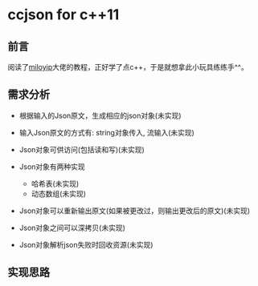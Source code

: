 # ccjson for c++11

## 前言

阅读了[miloyip](https://github.com/miloyip/json-tutorial)大佬的教程，正好学了点c++，于是就想拿此小玩具练练手^^。

## 需求分析

+ 根据输入的Json原文，生成相应的json对象(未实现)
+ 输入Json原文的方式有: string对象传入, 流输入(未实现)
+ Json对象可供访问(包括读和写)(未实现)
+ Json对象有两种实现
  + 哈希表(未实现)
  + 动态数组(未实现)

+ Json对象可以重新输出原文(如果被更改过，则输出更改后的原文)(未实现)
+ Json对象之间可以深拷贝(未实现)
+ Json对象解析json失败时回收资源(未实现)

## 实现思路

